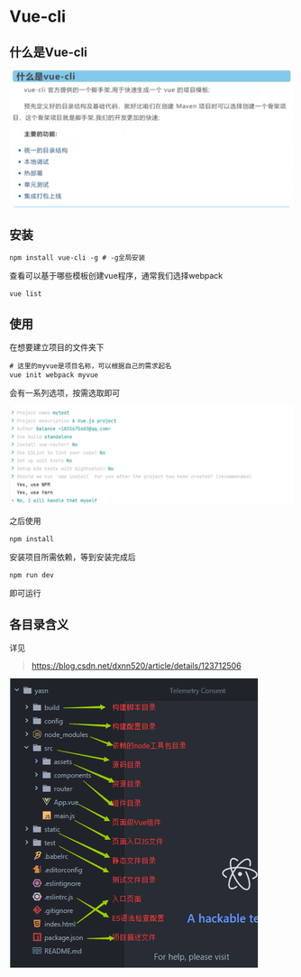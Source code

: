 # Vue-cli

## 什么是Vue-cli

![image-20231106143431233](https://raw.githubusercontent.com/balance-hy/typora/master/2023img/202311061434490.png)

## 安装

```shell
npm install vue-cli -g # -g全局安装
```

查看可以基于哪些模板创建vue程序，通常我们选择webpack

```shell
vue list
```

## 使用

在想要建立项目的文件夹下

```shell
# 这里的myvue是项目名称，可以根据自己的需求起名
vue init webpack myvue
```

会有一系列选项，按需选取即可

![image-20231106144232305](https://raw.githubusercontent.com/balance-hy/typora/master/2023img/202311061442165.png)

之后使用

```shell
npm install
```

安装项目所需依赖，等到安装完成后

```shell
npm run dev
```

即可运行

## 各目录含义

详见

> https://blog.csdn.net/dxnn520/article/details/123712506

![img](https://raw.githubusercontent.com/balance-hy/typora/master/2023img/202311061445396.png)